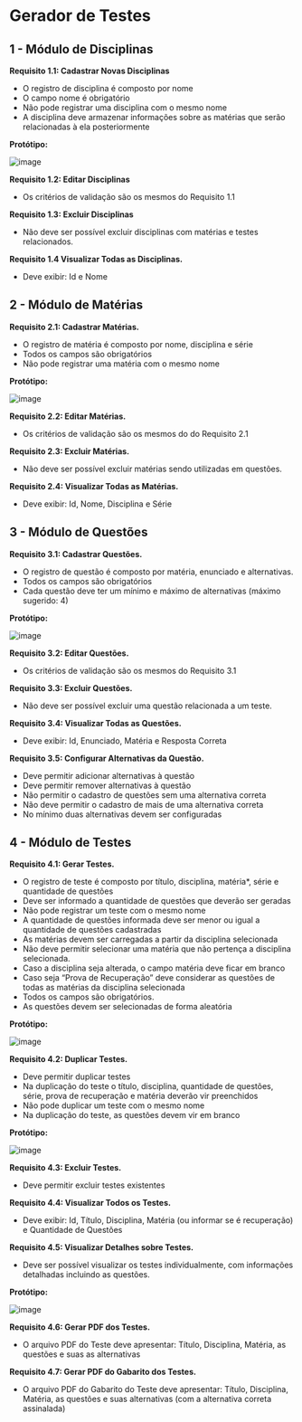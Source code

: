 # Gerador de Testes

## 1 - Módulo de Disciplinas

**Requisito 1.1: Cadastrar Novas Disciplinas**
- O registro de disciplina é composto por nome
- O campo nome é obrigatório
- Não pode registrar uma disciplina com o mesmo nome
- A disciplina deve armazenar informações sobre as matérias que serão relacionadas à ela posteriormente

**Protótipo:**

![image](https://github.com/Nick-E-Judy/gerador-de-testes-2024/assets/159103506/db34aee4-665d-442a-a2b2-797438f83712)


**Requisito 1.2: Editar Disciplinas**
- Os critérios de validação são os mesmos do Requisito 1.1

**Requisito 1.3: Excluir Disciplinas**
- Não deve ser possível excluir disciplinas com matérias e testes relacionados.

**Requisito 1.4 Visualizar Todas as Disciplinas.**
- Deve exibir: Id e Nome


## 2 - Módulo de Matérias

**Requisito 2.1: Cadastrar Matérias.**
- O registro de matéria é composto por nome, disciplina e série
- Todos os campos são obrigatórios
- Não pode registrar uma matéria com o mesmo nome

**Protótipo:**

![image](https://github.com/Nick-E-Judy/gerador-de-testes-2024/assets/159103506/4837d794-b0fc-4181-b38b-9f0bd1318b7c)


**Requisito 2.2: Editar Matérias.**
- Os critérios de validação são os mesmos do do Requisito 2.1

**Requisito 2.3: Excluir Matérias.**
- Não deve ser possível excluir matérias sendo utilizadas em questões.

**Requisito 2.4: Visualizar Todas as Matérias.**
- Deve exibir: Id, Nome, Disciplina e Série


## 3 - Módulo de Questões

**Requisito 3.1: Cadastrar Questões.**
- O registro de questão é composto por matéria, enunciado e alternativas.
- Todos os campos são obrigatórios
- Cada questão deve ter um mínimo e máximo de alternativas (máximo sugerido: 4)

**Protótipo:**

![image](https://github.com/Nick-E-Judy/gerador-de-testes-2024/assets/159103506/57f74ce6-49fb-4121-affa-c732a70100fa)


**Requisito 3.2: Editar Questões.**
- Os critérios de validação são os mesmos do Requisito 3.1

**Requisito 3.3: Excluir Questões.**
- Não deve ser possível excluir uma questão relacionada a um teste.

**Requisito 3.4: Visualizar Todas as Questões.**
- Deve exibir: Id, Enunciado, Matéria e Resposta Correta

**Requisito 3.5: Configurar Alternativas da Questão.**
- Deve permitir adicionar alternativas à questão
- Deve permitir remover alternativas à questão
- Não permitir o cadastro de questões sem uma alternativa correta
- Não deve permitir o cadastro de mais de uma alternativa correta
- No mínimo duas alternativas devem ser configuradas


## 4 - Módulo de Testes

**Requisito 4.1: Gerar Testes.**
- O registro de teste é composto por título, disciplina, matéria*, série e quantidade de questões
- Deve ser informado a quantidade de questões que deverão ser geradas
- Não pode registrar um teste com o mesmo nome
- A quantidade de questões informada deve ser menor ou igual a quantidade de questões cadastradas
- As matérias devem ser carregadas a partir da disciplina selecionada
- Não deve permitir selecionar uma matéria que não pertença a disciplina selecionada.
- Caso a disciplina seja alterada, o campo matéria deve ficar em branco
- Caso seja “Prova de Recuperação” deve considerar as questões de todas as matérias da disciplina selecionada
- Todos os campos são obrigatórios.
- As questões devem ser selecionadas de forma aleatória

**Protótipo:**

![image](https://github.com/Nick-E-Judy/gerador-de-testes-2024/assets/159103506/b322ce93-9c53-4ee9-bb1f-d9f9a61976aa)


**Requisito 4.2: Duplicar Testes.**
- Deve permitir duplicar testes
- Na duplicação do teste o título, disciplina, quantidade de questões, série, prova de recuperação e matéria deverão vir preenchidos
- Não pode duplicar um teste com o mesmo nome
- Na duplicação do teste, as questões devem vir em branco

**Protótipo:**

![image](https://github.com/Nick-E-Judy/gerador-de-testes-2024/assets/159103506/097d1435-d06e-4373-be81-863774141806)


**Requisito 4.3: Excluir Testes.**
- Deve permitir excluir testes existentes

**Requisito 4.4: Visualizar Todos os Testes.**
- Deve exibir: Id, Título, Disciplina, Matéria (ou informar se é recuperação) e Quantidade de Questões

**Requisito 4.5: Visualizar Detalhes sobre Testes.**
- Deve ser possível visualizar os testes individualmente, com informações detalhadas incluindo as questões.

**Protótipo:**

![image](https://github.com/Nick-E-Judy/gerador-de-testes-2024/assets/159103506/391ff324-e845-4d0d-aada-afea966e1b4c)


**Requisito 4.6: Gerar PDF dos Testes.**
- O arquivo PDF do Teste deve apresentar: Título, Disciplina, Matéria, as questões e suas as alternativas

**Requisito 4.7: Gerar PDF do Gabarito dos Testes.**
- O arquivo PDF do Gabarito do Teste deve apresentar: Título, Disciplina, Matéria, as questões e suas alternativas (com a alternativa correta assinalada)
